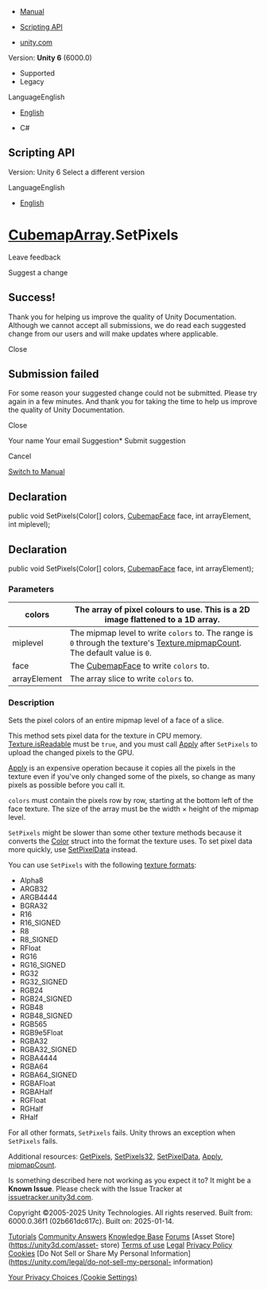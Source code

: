 [ ]()

  * [Manual](../Manual/index.html)
  * [Scripting API](../ScriptReference/index.html)

  * [unity.com](https://unity.com/)

Version: **Unity 6** (6000.0)

  * Supported
  * Legacy

LanguageEnglish

  * [English]()

  * C#

[ ](https://docs.unity3d.com)

## Scripting API

Version: Unity 6 Select a different version

LanguageEnglish

  * [English]()

#  [CubemapArray](CubemapArray.html).SetPixels

Leave feedback

Suggest a change

## Success!

Thank you for helping us improve the quality of Unity Documentation. Although
we cannot accept all submissions, we do read each suggested change from our
users and will make updates where applicable.

Close

## Submission failed

For some reason your suggested change could not be submitted. Please <a>try
again</a> in a few minutes. And thank you for taking the time to help us
improve the quality of Unity Documentation.

Close

Your name Your email Suggestion* Submit suggestion

Cancel

[Switch to Manual](../Manual/class-CubemapArray.html "Go to CubemapArray
Component in the Manual")

## Declaration

public void SetPixels(Color[] colors, [CubemapFace](CubemapFace.html) face,
int arrayElement, int miplevel);

## Declaration

public void SetPixels(Color[] colors, [CubemapFace](CubemapFace.html) face,
int arrayElement);

### Parameters

colors | The array of pixel colours to use. This is a 2D image flattened to a 1D array.  
---|---  
miplevel | The mipmap level to write `colors` to. The range is `0` through the texture's [Texture.mipmapCount](Texture-mipmapCount.html). The default value is `0`.  
face | The [CubemapFace](CubemapFace.html) to write `colors` to.  
arrayElement | The array slice to write `colors` to.  
  
### Description

Sets the pixel colors of an entire mipmap level of a face of a slice.

This method sets pixel data for the texture in CPU memory.
[Texture.isReadable](Texture-isReadable.html) must be `true`, and you must
call [Apply](CubemapArray.Apply.html) after `SetPixels` to upload the changed
pixels to the GPU.  
  
[Apply](CubemapArray.Apply.html) is an expensive operation because it copies
all the pixels in the texture even if you've only changed some of the pixels,
so change as many pixels as possible before you call it.  
  
`colors` must contain the pixels row by row, starting at the bottom left of
the face texture. The size of the array must be the width × height of the
mipmap level.  
  
`SetPixels` might be slower than some other texture methods because it
converts the [Color](Color.html) struct into the format the texture uses. To
set pixel data more quickly, use
[SetPixelData](CubemapArray.SetPixelData.html) instead.  
  
You can use `SetPixels` with the following [texture
formats](TextureFormat.html):

  * Alpha8
  * ARGB32
  * ARGB4444
  * BGRA32
  * R16
  * R16_SIGNED
  * R8
  * R8_SIGNED
  * RFloat
  * RG16
  * RG16_SIGNED
  * RG32
  * RG32_SIGNED
  * RGB24
  * RGB24_SIGNED
  * RGB48
  * RGB48_SIGNED
  * RGB565
  * RGB9e5Float
  * RGBA32
  * RGBA32_SIGNED
  * RGBA4444
  * RGBA64
  * RGBA64_SIGNED
  * RGBAFloat
  * RGBAHalf
  * RGFloat
  * RGHalf
  * RHalf

For all other formats, `SetPixels` fails. Unity throws an exception when
`SetPixels` fails.  
  
Additional resources: [GetPixels](CubemapArray.GetPixels.html),
[SetPixels32](CubemapArray.SetPixels32.html),
[SetPixelData](CubemapArray.SetPixelData.html),
[Apply](CubemapArray.Apply.html), [mipmapCount](Texture-mipmapCount.html).

Is something described here not working as you expect it to? It might be a
**Known Issue**. Please check with the Issue Tracker at
[issuetracker.unity3d.com](https://issuetracker.unity3d.com).

Copyright ©2005-2025 Unity Technologies. All rights reserved. Built from:
6000.0.36f1 (02b661dc617c). Built on: 2025-01-14.

[Tutorials](https://unity3d.com/learn) [Community
Answers](https://answers.unity3d.com) [Knowledge
Base](https://support.unity3d.com/hc/en-us)
[Forums](https://forum.unity3d.com) [Asset Store](https://unity3d.com/asset-
store) [Terms of use](https://docs.unity3d.com/Manual/TermsOfUse.html)
[Legal](https://unity.com/legal) [Privacy
Policy](https://unity.com/legal/privacy-policy)
[Cookies](https://unity.com/legal/cookie-policy) [Do Not Sell or Share My
Personal Information](https://unity.com/legal/do-not-sell-my-personal-
information)

[Your Privacy Choices (Cookie Settings)](javascript:void\(0\);)

